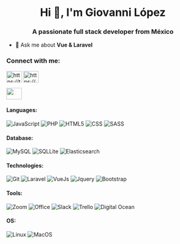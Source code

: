 <h1 align="center">Hi 👋, I'm Giovanni López</h1>
<h3 align="center">A passionate full stack developer from México</h3>

- 💬 Ask me about **Vue & Laravel**

<h3 align="left">Connect with me:</h3>
<p align="left">
<a href="https://twitter.com/https://twitter.com/gmlo_89" target="blank"><img align="center" src="https://cdn.jsdelivr.net/npm/simple-icons@3.0.1/icons/twitter.svg" alt="https://twitter.com/gmlo_89" height="30" width="40" /></a>
<a href="https://www.linkedin.com/in/gmlo89/" target="blank"><img align="center" src="https://cdn.jsdelivr.net/npm/simple-icons@3.0.1/icons/linkedin.svg" alt="https://www.linkedin.com/in/gmlo89/" height="30" width="40" /></a>
  
  <a href="https://gmlo89.github.io/" target="_blank"><img align="center" src="https://cdn.jsdelivr.net/npm/simple-icons@3.0.1/icons/github.svg" height="30" width="40" /></a>
 
</p>

#### Languages:
![JavaScript](https://img.shields.io/badge/-JavaScript-333333?style=flat&logo=javascript)
![PHP](https://img.shields.io/badge/-PHP-333333?style=flat&logo=PHP)
![HTML5](https://img.shields.io/badge/-HTML5-333333?style=flat&logo=html5)
![CSS](https://img.shields.io/badge/-CSS-333333?style=flat&logo=css)
![SASS](https://img.shields.io/badge/-SASS-333333?style=flat&logo=sass)


#### Database:
![MySQL](https://img.shields.io/badge/-MySQL-333333?style=flat&logo=MySQL)
![SQLLite](https://img.shields.io/badge/-SQL%20Lite-333333?style=flat&logo=SQLlite)
![Elasticsearch](https://img.shields.io/badge/-Elastich%20Search-333333?style=flat&logo=ElastichSearch)


#### Technologies:
![Git](https://img.shields.io/badge/-Git-333333?style=flat&logo=git&logoColor=F05032)
![Laravel](https://img.shields.io/badge/-Laravel-333333?style=flat&logo=Laravel)
![VueJs](https://img.shields.io/badge/-Vuejs-333333?style=flat&logo=VueJs)
![Jquery](https://img.shields.io/badge/-Jquery-333333?style=flat&logo=Jquery)
![Bootstrap](https://img.shields.io/badge/-Bootstrap-333333?style=flat&logo=Bootstrap)



#### Tools:
![Zoom](https://img.shields.io/badge/-Zoom-333333?style=flat&logo=Zoom)
![Office](https://img.shields.io/badge/-Office-333333?style=flat&logo=Office)
![Slack](https://img.shields.io/badge/-Slack-333333?style=flat&logo=Slack)
![Trello](https://img.shields.io/badge/-Trello-333333?style=flat&logo=Trello)
![Digital Ocean](https://img.shields.io/badge/-Digital%20Ocean-333333?style=flat&logo=Digital%20Ocean)


#### OS:
![Linux](https://img.shields.io/badge/-Linux-333333?style=flat&logo=linux&logoColor=FCC624)
![MacOS](http://img.shields.io/badge/-Mac%20OS-333333?style=flat&logo=apple)

